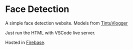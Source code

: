 # Face Detection
 A simple face detection website. Models from [TintuVlogger](https://github.com/tintuvlogger/js-face-api-model)

Just run the HTML with VSCode live server.

Hosted in [Firebase](https://face-detection-alpha.web.app).
